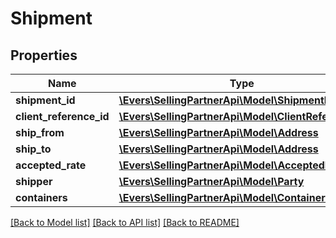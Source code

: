 # Shipment

## Properties
Name | Type | Description | Notes
------------ | ------------- | ------------- | -------------
**shipment_id** | [**\Evers\SellingPartnerApi\Model\ShipmentId**](ShipmentId.md) |  | 
**client_reference_id** | [**\Evers\SellingPartnerApi\Model\ClientReferenceId**](ClientReferenceId.md) |  | 
**ship_from** | [**\Evers\SellingPartnerApi\Model\Address**](Address.md) |  | 
**ship_to** | [**\Evers\SellingPartnerApi\Model\Address**](Address.md) |  | 
**accepted_rate** | [**\Evers\SellingPartnerApi\Model\AcceptedRate**](AcceptedRate.md) |  | [optional] 
**shipper** | [**\Evers\SellingPartnerApi\Model\Party**](Party.md) |  | [optional] 
**containers** | [**\Evers\SellingPartnerApi\Model\ContainerList**](ContainerList.md) |  | 

[[Back to Model list]](../README.md#documentation-for-models) [[Back to API list]](../README.md#documentation-for-api-endpoints) [[Back to README]](../README.md)



